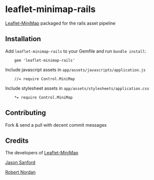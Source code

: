 # leaflet-minimap-rails

[Leaflet-MiniMap](https://github.com/Norkart/Leaflet-MiniMap) packaged for the rails asset pipeline

## Installation

Add `leaflet-minimap-rails` to your Gemfile and run `bundle install`:

        gem 'leaflet-minimap-rails'

Include javascript assets in `app/assets/javascripts/application.js`

        //= require Control.MiniMap

Include stylesheet assets in `app/assets/stylesheets/application.css`

        *= require Control.MiniMap

## Contributing

Fork & send a pull with decent commit messages

## Credits

The developers of [Leaflet-MiniMap](https://github.com/Norkart/Leaflet-MiniMap)

[Jason Sanford](https://github.com/JasonSanford)

[Robert Nordan](https://github.com/robpvn)
